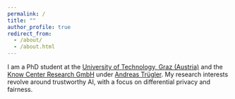 ```yaml
---
permalink: /
title: ""
author_profile: true
redirect_from: 
  - /about/
  - /about.html
---
```


I am a PhD student at the [University of Technology, Graz (Austria)](https://www.tugraz.at/en/home/) and the [Know Center Research GmbH](https://www.know-center.at/en/) under [Andreas Trügler](https://atruegler.at/). My research interests revolve around trustworthy AI, with a focus on differential privacy and fairness. 